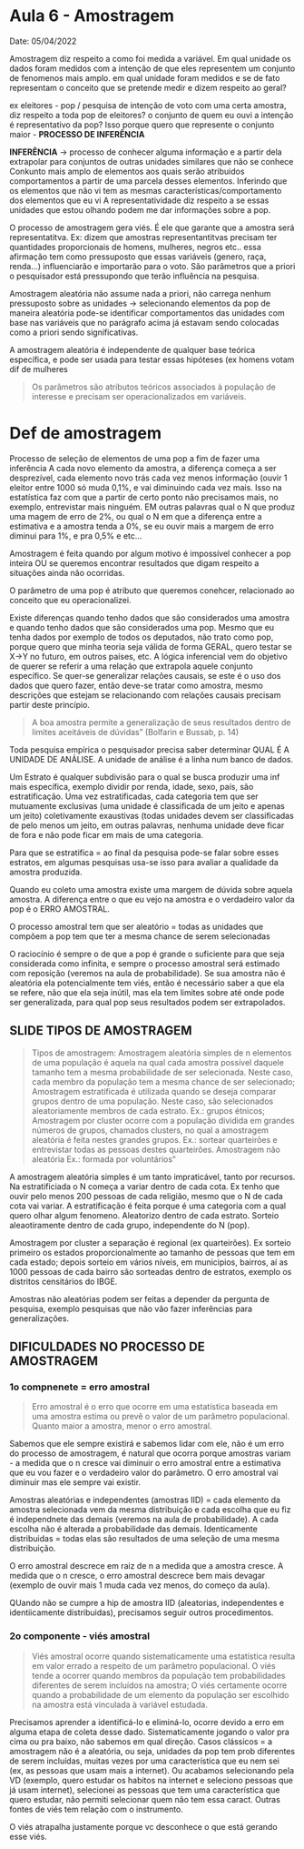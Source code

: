 # Aula 6 - Amostragem

Date: 05/04/2022

Amostragem diz respeito a como foi medida a variável.
Em qual unidade os dados foram medidos com a intenção de que eles representem um conjunto de fenomenos mais amplo.
em qual unidade foram medidos e se de fato representam o conceito que se pretende medir e dizem respeito ao geral?

ex eleitores - pop / pesquisa de intenção de voto com uma certa amostra, diz respeito a toda pop de eleitores? o conjunto de quem eu ouvi a intenção é representativo da pop? Isso porque quero que represente o conjunto maior - **PROCESSO DE INFERÊNCIA**

**INFERÊNCIA** -> processo de conhecer alguma informação e a partir dela extrapolar para conjuntos de outras unidades similares que não se conhece
Conkunto mais amplo de elementos aos quais serão atribuidos comportamentos a partir de uma parcela desses elementos.
Inferindo que os elementos que não vi tem as mesmas características/comportamento dos elementos que eu vi
A representatividade diz respeito a se essas unidades que estou olhando podem me dar informações sobre a pop.

O processo de amostragem gera viés. É ele que garante que a amostra será representatitva. Ex: dizem que amostras representantitvas precisam ter quantidades proporcionais de homens, mulheres, negros etc.. essa afirmação tem como pressuposto que essas variáveis (genero, raça, renda...) influenciarão e importarão para o voto. São parâmetros que a priori o pesquisador está pressupondo que terão influência na pesquisa.

Amostragem aleatória não assume nada a priori, não carrega nenhum pressuposto sobre as unidades -> selecionando elementos da pop de maneira aleatória pode-se identificar comportamentos das unidades com base nas variáveis que no parágrafo acima já estavam sendo colocadas como a priori sendo significativas.

A amostragem aleatória é independente de qualquer base teórica específica, e pode ser usada para testar essas hipóteses (ex homens votam dif de mulheres

> Os parâmetros são atributos teóricos associados à população de interesse e precisam ser operacionalizados em variáveis.
> 

# Def de amostragem

Processo de seleção de elementos de uma pop a fim de fazer uma inferência
A cada novo elemento da amostra, a diferença começa a ser desprezível, cada elemento novo trás cada vez menos informação (ouvir 1 eleitor entre 1000 só muda 0,1%, e vai diminuindo cada vez mais. Isso na estatística faz com que a partir de certo ponto não precisamos mais, no exemplo, entrevistar mais ninguém. EM outras palavras qual o N que produz uma magem de erro de 2%, ou qual o N em que a diferença entre a estimativa e a amostra tenda a 0%, se eu ouvir mais a margem de erro diminui para 1%, e pra 0,5% e etc...

Amostragem é feita quando por algum motivo é impossível conhecer a pop inteira OU se queremos encontrar resultados que digam respeito a situações ainda não ocorridas.

O parâmetro de uma pop é atributo que queremos conehcer, relacionado ao conceito que eu operacionalizei.

Existe diferenças quando tenho dados que são considerados uma amostra e quando tenho dados que são considerados uma pop. Mesmo que eu tenha dados por exemplo de todos os deputados, não trato como pop, porque quero que minha teoria seja válida de forma GERAL, quero testar se X->Y no futuro, em outros países, etc. A lógica inferencial vem do objetivo de querer se referir a uma relação que extrapola aquele conjunto específico. Se quer-se generalizar relações causais, se este é o uso dos dados que quero fazer, então deve-se tratar como amostra, mesmo descrições que estejam se relacionando com relações causais precisam partir deste princípio.

> A boa amostra permite a generalização de seus resultados dentro de limites aceitáveis de dúvidas” (Bolfarin e Bussab, p. 14)
> 

Toda pesquisa empírica o pesquisador precisa saber determinar QUAL É A UNIDADE DE ANÁLISE. A unidade de análise é a linha num banco de dados. 

Um Estrato é qualquer subdivisão para o qual se busca produzir uma inf mais específica, exemplo dividir por renda, idade, sexo, país, são estratificação. Uma vez estratificadas, cada categoria tem que ser mutuamente exclusivas (uma unidade é classificada de um jeito e apenas um jeito) coletivamente exaustivas (todas unidades devem ser classificadas de pelo menos um jeito, em outras palavras, nenhuma unidade deve ficar de fora e não pode ficar em mais de uma categoria.

Para que se estratifica = ao final da pesquisa pode-se falar sobre esses estratos, em algumas pesquisas usa-se isso para avaliar a qualidade da amostra produzida.

Quando eu coleto uma amostra existe uma margem de dúvida sobre aquela amostra. A diferença entre o que eu vejo na amostra e o verdadeiro valor da pop é o ERRO AMOSTRAL.

O processo amostral tem que ser aleatório = todas as unidades que compõem a pop tem que ter a mesma chance de serem selecionadas

O raciocínio é sempre o de que a pop é grande o suficiente para que seja considerada como infinita, e sempre o processo amostral será estimado com reposição (veremos na aula de probabilidade). Se sua amostra não é aleatória ela potencialmente tem viés, então é necessário saber a que ela se refere, não que ela seja inútil, mas ela tem limites sobre até onde pode ser generalizada, para qual pop seus resultados podem ser extrapolados.

## SLIDE TIPOS DE AMOSTRAGEM

> Tipos de amostragem: Amostragem aleatória simples de n elementos de uma população é aquela na qual cada amostra possível daquele tamanho tem a mesma probabilidade de ser selecionada. Neste caso, cada membro da população tem a mesma chance de ser selecionado;
Amostragem estratificada é utilizada quando se deseja comparar grupos dentro de uma população. Neste caso, são selecionados aleatoriamente membros de cada estrato. Ex.: grupos étnicos;
Amostragem por cluster ocorre com a população dividida em grandes números de grupos, chamados clusters, no qual a amostragem aleatória é feita nestes grandes grupos. Ex.: sortear quarteirões e entrevistar todas as pessoas destes quarteirões.
Amostragem não aleatória Ex.: formada por voluntários"
> 

A amostragem aleatória simples é um tanto impraticável, tanto por recursos.
Na estratificiada o N começa a variar dentro de cada cota. Ex tenho que ouvir pelo menos 200 pessoas de cada religião, mesmo que o N de cada cota vai variar. A estratificação é feita porque é uma categoria com a qual quero olhar algum fenomeno. Aleatorizo dentro de cada estrato. Sorteio aleaotiramente dentro de cada grupo, independente do N (pop).

Amostragem por cluster a separação é regional (ex quarteirões). Ex sorteio primeiro os estados proporcionalmente ao tamanho de pessoas que tem em cada estado; depois sorteio em vários níveis, em municipios, bairros, aí as 1000 pessoas de cada bairro são sorteadas dentro de estratos, exemplo os distritos censitários do IBGE.

Amostras não aleatórias podem ser feitas a depender da pergunta de pesquisa, exemplo pesquisas que não vão fazer inferências para generalizações.

## DIFICULDADES NO PROCESSO DE AMOSTRAGEM

### 1o compnenete = erro amostral

> Erro amostral é o erro que ocorre em uma estatística baseada em uma amostra estima ou prevê o valor de um parâmetro populacional. Quanto maior a amostra, menor o erro amostral.
> 

Sabemos que ele sempre existirá e sabemos lidar com ele, não é um erro do processo de amostragem, é natural que ocorra porque amostras variam - a medida que o n cresce vai diminuir o erro amostral entre a estimativa que eu vou fazer e o verdadeiro valor do parâmetro. O erro amostral vai diminuir mas ele sempre vai existir.

Amostras aleatórias e independentes (amostras IID) = cada elemento da amostra selecionada vem da mesma distribuição e cada escolha que eu fiz é independnete das demais (veremos na aula de probabilidade). A cada escolha não é alterada a probabilidade das demais. Identicamente distribuidas = todas elas são resultados de uma seleção de uma mesma distribuição.

O erro amostral descrece em raiz de n a medida que a amostra cresce. A medida que o n cresce, o erro amostral descrece bem mais devagar (exemplo de ouvir mais 1 muda cada vez menos, do começo da aula).

QUando não se cumpre a hip de amostra IID (aleatorias, independentes e identiicamente distribuidas), precisamos seguir outros procedimentos.

### 2o componente - viés amostral

> Viés amostral ocorre quando sistematicamente uma estatística resulta em valor errado a respeito de um parâmetro populacional. O viés tende a ocorrer quando membros da população tem probabilidades diferentes de serem incluídos na amostra; O viés certamente ocorre quando a probabilidade de um elemento da população ser escolhido na amostra está vinculada à variável estudada.
> 

Precisamos aprender a identificá-lo e eliminá-lo, ocorre devido a erro em alguma etapa de coleta desse dado. Sistematicamente jogando o valor pra cima ou pra baixo, não sabemos em qual direção. Casos clássicos = a amostragem não é a aleatória, ou seja, unidades da pop tem prob diferentes de serem incluídas, muitas vezes por uma característica que eu nem sei (ex, as pessoas que usam mais a internet). Ou acabamos selecionando pela VD (exemplo, quero estudar os habitos na internet e seleciono pessoas que já usam internet), selecionei as pessoas que tem uma característica que quero estudar, não permiti selecionar quem não tem essa caract. Outras fontes de viés tem relação com o instrumento.

O viés atrapalha justamente porque vc desconhece o que está gerando esse viés.